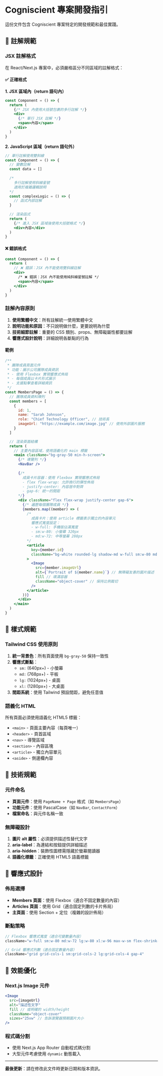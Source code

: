 # Cogniscient 專案開發指引

這份文件包含 Cogniscient 專案特定的開發規範和最佳實踐。

## 📝 註解規範

### JSX 註解格式

在 React/Next.js 專案中，必須嚴格區分不同區域的註解格式：

#### ✅ 正確格式

**1. JSX 區域內（return 語句內）**
```jsx
const Component = () => {
  return (
    {/* JSX 內使用大括號包裹的多行註解 */}
    <div>
      {/* 單行 JSX 註解 */}
      <span>內容</span>
    </div>
  )
}
```

**2. JavaScript 區域（return 語句外）**
```jsx
// 單行註解使用雙斜線
const Component = () => {
  // 變數註解
  const data = []
  
  /* 
    多行註解使用斜線星號
    適用於複雜邏輯說明
  */
  const complexLogic = () => {
    // 函式內部註解
  }
  
  // 渲染函式
  return (
    {/* 進入 JSX 區域後使用大括號格式 */}
    <div>內容</div>
  )
}
```

#### ❌ 錯誤格式

```jsx
const Component = () => {
  return (
    // ❌ 錯誤：JSX 內不能使用雙斜線註解
    <div>
      /* ❌ 錯誤：JSX 內不能使用純斜線星號註解 */
      <span>內容</span>
    </div>
  )
}
```

### 註解內容原則

1. **使用繁體中文**：所有註解統一使用繁體中文
2. **說明功能和原因**：不只說明做什麼，更要說明為什麼
3. **技術細節註解**：重要的 CSS 類別、props、無障礙屬性都要註解
4. **響應式設計說明**：詳細說明各斷點的行為

#### 範例

```jsx
/**
 * 團隊成員頁面元件
 * 功能：展示公司團隊成員資訊
 * - 使用 Flexbox 實現響應式佈局
 * - 每個成員以卡片形式展示
 * - 支援點擊查看詳細資訊
 */
const MembersPage = () => {
  // 團隊成員資料陣列
  const members = [
    {
      id: 1,
      name: "Sarah Johnson",
      role: "Chief Technology Officer", // 技術長
      imageUrl: "https://example.com/image.jpg" // 使用外部圖片服務
    }
  ]

  // 渲染頁面結構
  return (
    // 主要內容區域，使用語義化的 main 標籤
    <main className="bg-gray-50 min-h-screen">
      {/* 導覽列 */}
      <NavBar />
      
      {/* 
        成員卡片容器：使用 Flexbox 實現響應式佈局
        - flex flex-wrap: 允許換行的彈性佈局
        - justify-center: 內容居中對齊
        - gap-6: 統一的間距
      */}
      <div className="flex flex-wrap justify-center gap-6">
        {/* 遍歷每個團隊成員 */}
        {members.map((member) => (
          /* 
            成員卡片：使用 article 標籤表示獨立的內容單元
            響應式寬度設定：
            - w-full: 手機版佔滿寬度
            - sm:w-80: 小螢幕 320px
            - md:w-72: 中等螢幕 288px
          */
          <article 
            key={member.id}
            className="bg-white rounded-lg shadow-md w-full sm:w-80 md:w-72"
          >
            <Image
              src={member.imageUrl}
              alt={`Portrait of ${member.name}`} // 無障礙友善的圖片描述
              fill // 填滿容器
              className="object-cover" // 保持比例裁切
            />
          </article>
        ))}
      </div>
    </main>
  )
}
```

## 🎨 樣式規範

### Tailwind CSS 使用原則

1. **統一背景色**：所有頁面使用 `bg-gray-50` 保持一致性
2. **響應式斷點**：
   - `sm:` (640px+) - 小螢幕
   - `md:` (768px+) - 平板
   - `lg:` (1024px+) - 桌面
   - `xl:` (1280px+) - 大桌面
3. **間距系統**：使用 Tailwind 預設間距，避免任意值

### 語義化 HTML

所有頁面必須使用語義化 HTML5 標籤：

- `<main>` - 頁面主要內容（每頁唯一）
- `<header>` - 頁首區域
- `<nav>` - 導覽區域  
- `<section>` - 內容區塊
- `<article>` - 獨立內容單元
- `<aside>` - 側邊欄內容

## 🔧 技術規範

### 元件命名

- **頁面元件**：使用 `PageName + Page` 格式（如 `MembersPage`）
- **功能元件**：使用 PascalCase（如 `NavBar`, `ContactForm`）
- **檔案命名**：與元件名稱一致

### 無障礙設計

1. **圖片 alt 屬性**：必須提供描述性替代文字
2. **aria-label**：為連結和按鈕提供詳細描述
3. **aria-hidden**：裝飾性圖標需隱藏於螢幕閱讀器
4. **語義化標籤**：正確使用 HTML5 語義標籤

## 📱 響應式設計

### 佈局選擇

- **Members 頁面**：使用 Flexbox（適合不固定數量的內容）
- **Articles 頁面**：使用 Grid（適合固定列數的卡片佈局）
- **主頁面**：使用 Section + 定位（複雜的設計佈局）

### 斷點策略

```jsx
// Flexbox 響應式寬度（適合可變數量內容）
className="w-full sm:w-80 md:w-72 lg:w-80 xl:w-96 max-w-sm flex-shrink-0"

// Grid 響應式列數（適合固定數量內容）
className="grid grid-cols-1 sm:grid-cols-2 lg:grid-cols-4 gap-4"
```

## 🚀 效能優化

### Next.js Image 元件

```jsx
<Image
  src={imageUrl}
  alt="描述性文字"
  fill // 或明確的 width/height
  className="object-cover"
  sizes="25vw" // 告訴瀏覽器預期圖片大小
/>
```

### 程式碼分割

- 使用 Next.js App Router 自動程式碼分割
- 大型元件考慮使用 `dynamic` 動態載入

---

**最後更新**：請在修改此文件時更新日期和版本資訊。